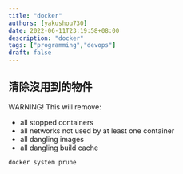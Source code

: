 ```yaml
---
title: "docker"
authors: [yakushou730]
date: 2022-06-11T23:19:58+08:00
description: "docker"
tags: ["programming","devops"]
draft: false
---
```


## 清除沒用到的物件

WARNING! This will remove:
- all stopped containers
- all networks not used by at least one container
- all dangling images
- all dangling build cache

```shell
docker system prune
```
